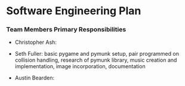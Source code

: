 # Software Engineering Plan

### Team Members Primary Responsibilities

- Christopher Ash:

- Seth Fuller: basic pygame and pymunk setup, pair programmed on collision handling, research of pymunk library, music
creation and implementation, image incorporation, documentation

- Austin Bearden: